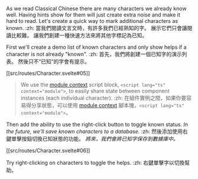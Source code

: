 As we read Classical Chinese there are many characters we already know well. Having hints show for them will just create extra noise and make it hard to read. Let's create a quick way to mark additional characters as known. :zh: 當我們閱讀文言文時，有許多我們已經熟知的字。 展示它們只會讓閱讀比較難。 讓我們創建一種快速方法來將其他字標記為已知。

First we'll create a demo list of known characters and only show helps if a character is not already "known". :zh: 首先，我們將創建一個已知字的演示列表。 然後只不“已知”的字會有提示。

[[src/routes/Character.svelte#05]]

> We use the [module context](https://svelte.dev/tutorial/sharing-code) script block, `<script lang="ts" context="module">`, to easily share state between component instances (each individual character). :zh: 
> 在組件實例之間，如果你要容易得分享狀態，可以使用 [module context](https://svelte.dev/tutorial/sharing-code) 腳本塊，`<script lang="ts" context="module">`。

Then add the ability to use the right-click button to toggle known status. *In the future, we'll save known characters to a database.* :zh: 然後添加使用右鍵單擊按鈕切換已知狀態的功能。 *將來，我們會將已知字保存到數據庫中。*

[[src/routes/Character.svelte#06]]

Try right-clicking on characters to toggle the helps. :zh: 右鍵單擊字以切換幫助。
